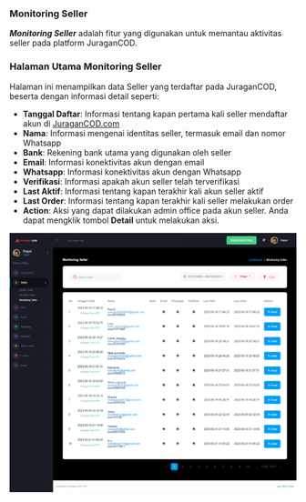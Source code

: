 ### Monitoring Seller

<b>_Monitoring Seller_</b> adalah fitur yang digunakan untuk memantau aktivitas seller pada platform JuraganCOD.

### Halaman Utama Monitoring Seller

Halaman ini menampilkan data Seller yang terdaftar pada JuraganCOD, beserta dengan informasi detail seperti: <br>

- <b>Tanggal Daftar</b>: Informasi tentang kapan pertama kali seller mendaftar akun di [JuraganCOD.com](https://juragancod.com)
- <b>Nama</b>: Informasi mengenai identitas seller, termasuk email dan nomor Whatsapp
- <b>Bank</b>: Rekening bank utama yang digunakan oleh seller
- <b>Email</b>: Informasi konektivitas akun dengan email
- <b>Whatsapp</b>: Informasi konektivitas akun dengan Whatsapp
- <b>Verifikasi</b>: Informasi apakah akun seller telah terverifikasi
- <b>Last Aktif</b>: Informasi tentang kapan terakhir kali akun seller aktif
- <b>Last Order</b>: Informasi tentang kapan terakhir kali seller melakukan order
- <b>Action</b>: Aksi yang dapat dilakukan admin office pada akun seller. Anda dapat mengklik tombol <b>Detail</b> untuk melakukan aksi.

![image](monitoring-seller.png)
